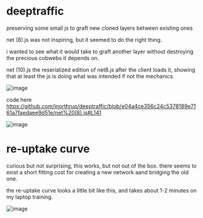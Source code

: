 # deeptraffic
preserving some small js to graft new cloned layers between existing ones

net (8).js was not inspiring, but it seemed to do the right thing.  

i wanted to see what it would take to graft another layer without destroying the precious cobwebs it depends on.

net (10).js the reserialized edition of net8.js after the client loads it, showing that at least the js is doing what was intended if not the mechanics.

![image](https://user-images.githubusercontent.com/73514/39615013-09630958-4f9e-11e8-8bb8-9a1e92ae69ef.png)

code here
https://github.com/jnorthrup/deeptraffic/blob/e04a4ce356c24c5378189e7161a7faedaee9d51e/net%20(8).js#L141


![image](https://user-images.githubusercontent.com/73514/39614859-2f2f0ce6-4f9d-11e8-9e33-eb70b51c8f60.png)


re-uptake curve
===
curious but not surprising, this works, but not out of the box.  there seems to exist a short fitting cost for creating a new network aand bridging the old one.

the re-uptake curve looks a little bit like this, and takes about 1-2 minutes on my laptop training.

![image](https://user-images.githubusercontent.com/73514/39627564-84ca0650-4fd0-11e8-9ea9-76797d6c9083.png)

